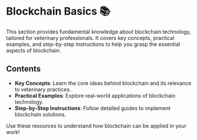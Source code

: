 # Blockchain Basics 📚

This section provides fundamental knowledge about blockchain technology, tailored for veterinary professionals. It covers key concepts, practical examples, and step-by-step instructions to help you grasp the essential aspects of blockchain.

## Contents

- **Key Concepts**: Learn the core ideas behind blockchain and its relevance to veterinary practices.
- **Practical Examples**: Explore real-world applications of blockchain technology.
- **Step-by-Step Instructions**: Follow detailed guides to implement blockchain solutions.

Use these resources to understand how blockchain can be applied in your work!
